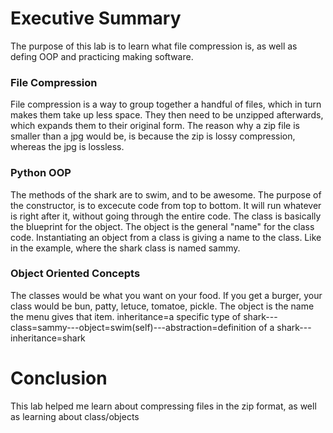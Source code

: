 # Executive Summary
The purpose of this lab is to learn what file compression is, as well as defing OOP and practicing making software.
### File Compression
File compression is a way to group together a handful of files, which in turn makes them take up less space. They then need to be unzipped afterwards, which expands them to their original form.
The reason why a zip file is smaller than a jpg would be, is because the zip is lossy compression, whereas the jpg is lossless.
### Python OOP
The methods of the shark are to swim, and to be awesome.
The purpose of the constructor, is to excecute code from top to bottom. It will run whatever is right after it, without going through the entire code.
The class is basically the blueprint for the object. The object is the general "name" for the class code. Instantiating an object from a class is giving a name to the class. Like in the example, where the shark class is named sammy.
### Object Oriented Concepts
The classes would be what you want on your food. If you get a burger, your class would be bun, patty, letuce, tomatoe, pickle. The object is the name the menu gives that item.
inheritance=a specific type of shark---class=sammy---object=swim(self)---abstraction=definition of a shark---inheritance=shark
# Conclusion
This lab helped me learn about compressing files in the zip format, as well as learning about class/objects
